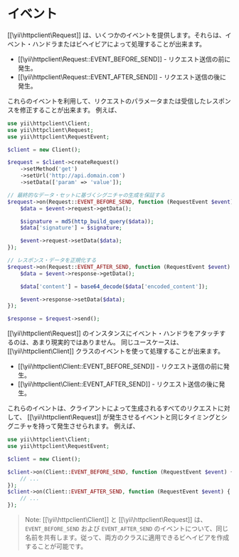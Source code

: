 イベント
========

[[\yii\httpclient\Request]] は、いくつかのイベントを提供します。それらは、イベント・ハンドラまたはビヘイビアによって処理することが出来ます。

- [[\yii\httpclient\Request::EVENT_BEFORE_SEND]] - リクエスト送信の前に発生。
- [[\yii\httpclient\Request::EVENT_AFTER_SEND]] - リクエスト送信の後に発生。

これらのイベントを利用して、リクエストのパラメータまたは受信したレスポンスを修正することが出来ます。
例えば、

```php
use yii\httpclient\Client;
use yii\httpclient\Request;
use yii\httpclient\RequestEvent;

$client = new Client();

$request = $client->createRequest()
    ->setMethod('get')
    ->setUrl('http://api.domain.com')
    ->setData(['param' => 'value']);

// 最終的なデータ・セットに基づくシグニチャの生成を保証する
$request->on(Request::EVENT_BEFORE_SEND, function (RequestEvent $event) {
    $data = $event->request->getData();

    $signature = md5(http_build_query($data));
    $data['signature'] = $signature;

    $event->request->setData($data);
});

// レスポンス・データを正規化する
$request->on(Request::EVENT_AFTER_SEND, function (RequestEvent $event) {
    $data = $event->response->getData();

    $data['content'] = base64_decode($data['encoded_content']);

    $event->response->setData($data);
});

$response = $request->send();
```

[[\yii\httpclient\Request]] のインスタンスにイベント・ハンドラをアタッチするのは、あまり現実的ではありません。
同じユースケースは、[[\yii\httpclient\Client]] クラスのイベントを使って処理することが出来ます。

- [[\yii\httpclient\Client::EVENT_BEFORE_SEND]] - リクエスト送信の前に発生。
- [[\yii\httpclient\Client::EVENT_AFTER_SEND]] - リクエスト送信の後に発生。

これらのイベントは、クライアントによって生成されるすべてのリクエストに対して、
[[\yii\httpclient\Request]] が発生させるイベントと同じタイミングとシグニチャを持って発生させられます。
例えば、

```php
use yii\httpclient\Client;
use yii\httpclient\RequestEvent;

$client = new Client();

$client->on(Client::EVENT_BEFORE_SEND, function (RequestEvent $event) {
    // ...
});
$client->on(Client::EVENT_AFTER_SEND, function (RequestEvent $event) {
    // ...
});
```

> Note: [[\yii\httpclient\Client]] と [[\yii\httpclient\Request]] は、`EVENT_BEFORE_SEND` および
  `EVENT_AFTER_SEND` のイベントについて、同じ名前を共有します。従って、両方のクラスに適用できるビヘイビアを作成することが可能です。
